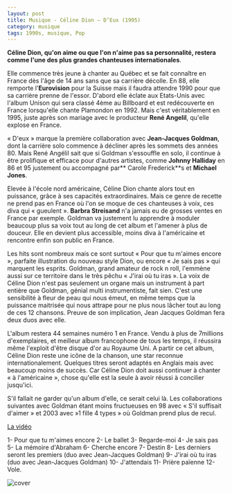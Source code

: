 ```yaml
---
layout: post
title: Musique - Céline Dion – D’Eux (1995)
category: musique
tags: 1990s, musique, Pop
---
```



**Céline Dion, qu'on aime ou que l'on n'aime pas sa personnalité, restera comme l'une des plus grandes chanteuses internationales**.

Elle commence très jeune à chanter au Québec et se fait connaître en France dès l'âge de 14 ans sans que sa carrière décolle. En 88, elle remporte l'**Eurovision** pour la Suisse mais il faudra attendre 1990 pour que sa carrière prenne de l'essor. D'abord elle éclate aux Etats-Unis avec l'album Unison qui sera classé 4ème au Billboard et est redécouverte en France lorsqu'elle chante Plamondon en 1992. Mais c'est véritablement en 1995, juste après son mariage avec le producteur **René Angelil**, qu'elle explose en France.

« D'eux » marque la première collaboration avec **Jean-Jacques Goldman**, dont la carrière solo commence à décliner après les sommets des années 80. Mais René Angélil sait que si Goldman s'essouffle en solo, il continue à être prolifique et efficace pour d'autres artistes, comme **Johnny Halliday** en 86 et 95 justement ou accompagné par** Carole Frederick**s et **Michael Jones**.

Elevée à l'école nord américaine, Céline Dion chante alors tout en puissance, grâce à ses capacités extraordinaires. Mais ce genre de recette ne prend pas en France où l'on se moque de ces chanteuses à voix, ces diva qui « gueulent ». **Barbra Streisand** n'a jamais eu de grosses ventes en France par exemple. Goldman va justement lu apprendre à moduler beaucoup plus sa voix tout au long de cet album et l'amener à plus de douceur. Elle en devient plus accessible, moins diva à l'américaine et rencontre enfin son public en France.

Les hits sont nombreux mais ce sont surtout « Pour que tu m'aimes encore », parfaite illustration du nouveau style Dion, ou encore « Je sais pas » qui marquent les esprits. Goldman, grand amateur de rock n roll, l'emmène aussi sur ce territoire dans le très pêchu « J'irai où tu iras ». La voix de Céline Dion n'est pas seulement un organe mais un instrument à part entière que Goldman, génial multi instrumentiste, fait sien. C'est une sensibilité à fleur de peau qui nous émeut, en même temps que la puissance maitrisée qui nous attrape pour ne plus nous lâcher tout au long de ces 12 chansons. Preuve de son implication, Jean Jacques Goldman fera deux duos avec elle.

L'album restera 44 semaines numéro 1 en France. Vendu à plus de 7millions d'exemplaires, et meilleur album francophone de tous les temps, il réussira même l'exploit d'être disque d'or au Royaume Uni. A partir ce cet album, Céline Dion reste une icône de la chanson, une star reconnue internationalement. Quelques titres seront adaptés en Anglais mais avec beaucoup moins de succès. Car Céline Dion doit aussi continuer à chanter « à l'américaine », chose qu'elle est la seule à avoir réussi à concilier jusqu'ici.

S'il fallait ne garder qu'un album d'elle, ce serait celui là. Les collaborations suivantes avec Goldman étant moins fructueuses en 98 avec « S'il suffisait d'aimer » et 2003 avec »1 fille 4 types » où Goldman prend plus de recul.


[La vidéo](https://www.youtube.com/watch?v=zCsuKp9ewLY)

1- Pour que tu m'aimes encore
2- Le ballet
3- Regarde-moi
4- Je sais pas
5- La mémoire d'Abraham
6- Cherche encore
7- Destin
8- Les derniers seront les premiers (duo avec Jean-Jacques Goldman)
9- J'irai où tu iras (duo avec Jean-Jacques Goldman)
10- J'attendais
11- Prière païenne
12- Vole.

![cover](https://hebdozic.files.wordpress.com/2010/09/diondeux1.jpg)
